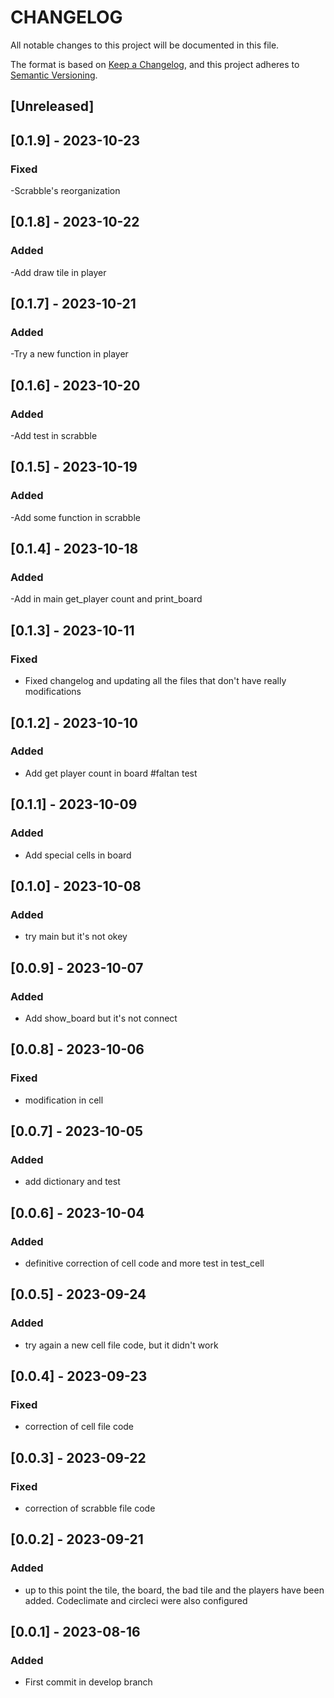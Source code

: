 # CHANGELOG

All notable changes to this project will be documented in this file.

The format is based on [Keep a Changelog](https://keepachangelog.com/en/1.0.0/),
and this project adheres to [Semantic Versioning](https://semver.org/spec/v2.0.0.html).

## [Unreleased]

## [0.1.9] - 2023-10-23

### Fixed
-Scrabble's reorganization 

## [0.1.8] - 2023-10-22

### Added
-Add draw tile in player

## [0.1.7] - 2023-10-21

### Added
-Try a new function in player

## [0.1.6] - 2023-10-20

### Added
-Add test in scrabble

## [0.1.5] - 2023-10-19

### Added
-Add some function in scrabble

## [0.1.4] - 2023-10-18

### Added
-Add in main get_player count and print_board

## [0.1.3] - 2023-10-11

### Fixed
- Fixed changelog and updating all the files that don't have really modifications

## [0.1.2] - 2023-10-10

### Added
- Add get player count in board #faltan test

## [0.1.1] - 2023-10-09

### Added
- Add special cells in board

## [0.1.0] - 2023-10-08

### Added
- try main but it's not okey

## [0.0.9] - 2023-10-07

### Added
- Add show_board but it's not connect

## [0.0.8] - 2023-10-06

### Fixed
- modification in cell

## [0.0.7] - 2023-10-05

### Added
- add dictionary and test

## [0.0.6] - 2023-10-04

### Added
- definitive correction of cell code and more test in test_cell

## [0.0.5] - 2023-09-24

### Added
- try again a new cell file code, but it didn't work 

## [0.0.4] - 2023-09-23

### Fixed
- correction of cell file code

## [0.0.3] - 2023-09-22

### Fixed 
- correction of scrabble file code 

## [0.0.2] - 2023-09-21

### Added
- up to this point the tile, the board, the bad tile and the players have been added. Codeclimate and circleci were also configured

## [0.0.1] - 2023-08-16

### Added
- First commit in develop branch

